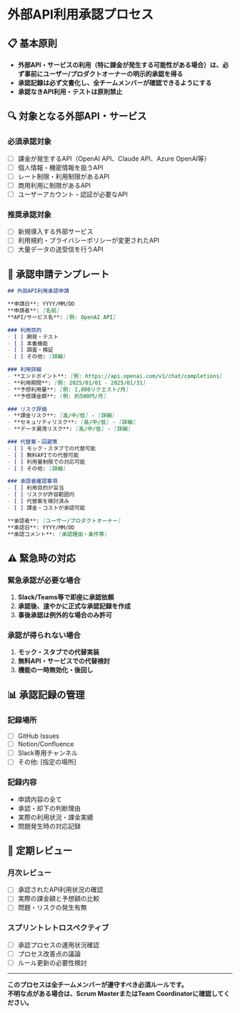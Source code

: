 # 外部API利用承認プロセス

## 📋 基本原則

- **外部API・サービスの利用（特に課金が発生する可能性がある場合）は、必ず事前にユーザー/プロダクトオーナーの明示的承認を得る**
- **承認記録は必ず文書化し、全チームメンバーが確認できるようにする**
- **承認なきAPI利用・テストは原則禁止**

## 🔍 対象となる外部API・サービス

### 必須承認対象
- [ ] 課金が発生するAPI（OpenAI API、Claude API、Azure OpenAI等）
- [ ] 個人情報・機密情報を扱うAPI
- [ ] レート制限・利用制限があるAPI
- [ ] 商用利用に制限があるAPI
- [ ] ユーザーアカウント・認証が必要なAPI

### 推奨承認対象
- [ ] 新規導入する外部サービス
- [ ] 利用規約・プライバシーポリシーが変更されたAPI
- [ ] 大量データの送受信を行うAPI

## 📝 承認申請テンプレート

```markdown
## 外部API利用承認申請

**申請日**: YYYY/MM/DD
**申請者**: [名前]
**API/サービス名**: [例: OpenAI API]

### 利用目的
- [ ] 開発・テスト
- [ ] 本番機能
- [ ] 調査・検証
- [ ] その他: [詳細]

### 利用詳細
- **エンドポイント**: [例: https://api.openai.com/v1/chat/completions]
- **利用期間**: [例: 2025/01/01 - 2025/01/31]
- **予想利用量**: [例: 1,000リクエスト/月]
- **予想課金額**: [例: 約500円/月]

### リスク評価
- **課金リスク**: [高/中/低] - [詳細]
- **セキュリティリスク**: [高/中/低] - [詳細]
- **データ漏洩リスク**: [高/中/低] - [詳細]

### 代替案・回避策
- [ ] モック・スタブでの代替可能
- [ ] 無料APIでの代替可能
- [ ] 利用量制限での対応可能
- [ ] その他: [詳細]

### 承認者確認事項
- [ ] 利用目的が妥当
- [ ] リスクが許容範囲内
- [ ] 代替案を検討済み
- [ ] 課金・コストが承認可能

**承認者**: [ユーザー/プロダクトオーナー]
**承認日**: YYYY/MM/DD
**承認コメント**: [承認理由・条件等]
```

## ⚠️ 緊急時の対応

### 緊急承認が必要な場合
1. **Slack/Teams等で即座に承認依頼**
2. **承認後、速やかに正式な承認記録を作成**
3. **事後承認は例外的な場合のみ許可**

### 承認が得られない場合
1. **モック・スタブでの代替実装**
2. **無料API・サービスでの代替検討**
3. **機能の一時無効化・後回し**

## 📊 承認記録の管理

### 記録場所
- [ ] GitHub Issues
- [ ] Notion/Confluence
- [ ] Slack専用チャンネル
- [ ] その他: [指定の場所]

### 記録内容
- 申請内容の全て
- 承認・却下の判断理由
- 実際の利用状況・課金実績
- 問題発生時の対応記録

## 🔄 定期レビュー

### 月次レビュー
- [ ] 承認されたAPI利用状況の確認
- [ ] 実際の課金額と予想額の比較
- [ ] 問題・リスクの発生有無

### スプリントレトロスペクティブ
- [ ] 承認プロセスの運用状況確認
- [ ] プロセス改善点の議論
- [ ] ルール更新の必要性検討

---

**このプロセスは全チームメンバーが遵守すべき必須ルールです。**  
**不明な点がある場合は、Scrum MasterまたはTeam Coordinatorに確認してください。**
